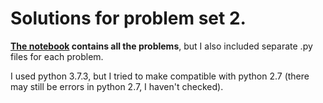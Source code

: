 # Solutions for problem set 2.

**[The notebook](https://github.com/tomvandal/phys512/blob/master/assignments/ps2/ps2.ipynb) contains all the problems**, but I also included separate .py files for each problem. 

I used python 3.7.3, but I tried to make compatible with python 2.7 (there may still be errors in python 2.7, I haven't checked).

